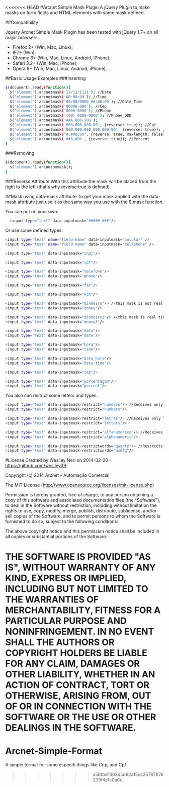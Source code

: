 <<<<<<< HEAD
#Arcnet Simple Mask Plugin
A jQuery Plugin to make masks on form fields and HTML elements with some mask defined.

##Compatibility

Jquery Arcnet Simple Mask Plugin has been tested with jQuery 1.7+ on all major browsers:

* Firefox 2+ (Win, Mac, Linux);
* IE7+ (Win);
* Chrome 6+ (Win, Mac, Linux, Android, iPhone);
* Safari 3.2+ (Win, Mac, iPhone);
* Opera 8+ (Win, Mac, Linux, Android, iPhone).


##Basic Usage Examples
###Inserting
```bash
$(document).ready(function(){
  $('element').arcnetmask('11/11/1111'); //Date
  $('element').arcnetmask('00:00:00'); //Time
  $('element').arcnetmask('00/00/0000 00:00:00'); //Date_Time
  $('element').arcnetmask('00000-000'); //Cep
  $('element').arcnetmask('0000-0000'); //Phone
  $('element').arcnetmask('(00) 0000-0000'); //Phone_DDD
  $('element').arcnetmask('AAA 000-S0S');
  $('element').arcnetmask('000.000.000-00', {reverse: true}); //Cpf
  $('element').arcnetmask('000.000.000.000.000,00', {reverse: true}); //Money
  $('element').arcnetmask("#.##0,00", {reverse: true, maxlength: false}); //Money
  $('element').arcnetmask('##0,00%', {reverse: true}); //Percent
}
```

###Removing
```bash
$(document).ready(function(){
  $('element').arcnetunmask();
}
```

###Reverse Attribute
With this attribute the mask will be placed from the right to the left (that's why reverse:true is defined).

##Mask using data-mask attribute
To get your mask applied with the data-mask attribute just use it as the same way you use with the $.mask function. 

You can put on your own:
```bash
  <input type="text" data-inputmask="#####-###"/>
```

Or use some defined types:
```bash
<input type="text" name="field-name" data-inputmask="celular" />
<input type="text" name="field-name" data-inputmask="cellphone" />

<input type="text" data-inputmask="cnpj"/>

<input type="text" data-inputmask="cpf"/>

<input type="text" data-inputmask="telefone"/>
<input type="text" data-inputmask="phone"/>

<input type="text" data-inputmask="fax"/>

<input type="text" data-inputmask="ncm"/>

<input type="text" data-inputmask="dinheiro"/> //this mask is not real time typing
<input type="text" data-inputmask="money"/>

<input type="text" data-inputmask="dinheiro3"/> //this mask is real time typing :)
<input type="text" data-inputmask="money3"/>

<input type="text" data-inputmask="data"/>
<input type="text" data-inputmask="date"/>

<input type="text" data-inputmask="hora"/>
<input type="text" data-inputmask="time"/>

<input type="text" data-inputmask="data_hora"/>
<input type="text" data-inputmask="date_time"/>

<input type="text" data-inputmask="cep"/>

<input type="text" data-inputmask="porcentagem"/>
<input type="text" data-inputmask="percent"/>
```

You also can restrict some letters and types.
```bash
<input type="text" data-inputmask-restrict="numeros"/> //Receives only numbers.
<input type="text" data-inputmask-restrict="numbers"/>

<input type="text" data-inputmask-restrict="letras"/> //Receives only letters.
<input type="text" data-inputmask-restrict="letters"/>

<input type="text" data-inputmask-restrict="alfanumerico"/> //Receives only alphanumeric.
<input type="text" data-inputmask-restrict="alphanumeric"/>

<input type="text" data-inputmask-restrictwords="qwerty"/> //Restricts the letters in the parameter
<input type="text" data-inputmask-restrictwords="asdfg"/>
```

#License
Created by Weslley Neri on 2014-02-20 - https://github.com/weslley39

 Copyright (c) 2014 Arcnet - Automação Comercial

 The MIT License (http://www.opensource.org/licenses/mit-license.php)

 Permission is hereby granted, free of charge, to any person
 obtaining a copy of this software and associated documentation
 files (the "Software"), to deal in the Software without
 restriction, including without limitation the rights to use,
 copy, modify, merge, publish, distribute, sublicense, and/or sell
 copies of the Software, and to permit persons to whom the
 Software is furnished to do so, subject to the following
 conditions:

 The above copyright notice and this permission notice shall be
 included in all copies or substantial portions of the Software.

 THE SOFTWARE IS PROVIDED "AS IS", WITHOUT WARRANTY OF ANY KIND,
 EXPRESS OR IMPLIED, INCLUDING BUT NOT LIMITED TO THE WARRANTIES
 OF MERCHANTABILITY, FITNESS FOR A PARTICULAR PURPOSE AND
 NONINFRINGEMENT. IN NO EVENT SHALL THE AUTHORS OR COPYRIGHT
 HOLDERS BE LIABLE FOR ANY CLAIM, DAMAGES OR OTHER LIABILITY,
 WHETHER IN AN ACTION OF CONTRACT, TORT OR OTHERWISE, ARISING
 FROM, OUT OF OR IN CONNECTION WITH THE SOFTWARE OR THE USE OR
 OTHER DEALINGS IN THE SOFTWARE.
=======
Arcnet-Simple-Format
====================

A simple format for some especifi things like Cnpj and Cpf
>>>>>>> a5bfbd1303d5d92a15cc3578787e239f4a1c0a6c
